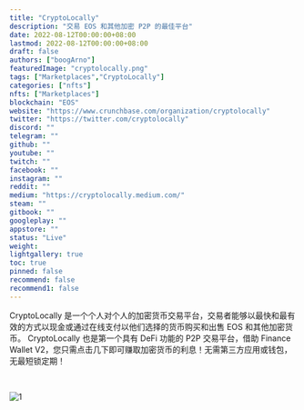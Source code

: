 ```yaml
---
title: "CryptoLocally"
description: "交易 EOS 和其他加密 P2P 的最佳平台"
date: 2022-08-12T00:00:00+08:00
lastmod: 2022-08-12T00:00:00+08:00
draft: false
authors: ["boogArno"]
featuredImage: "cryptolocally.png"
tags: ["Marketplaces","CryptoLocally"]
categories: ["nfts"]
nfts: ["Marketplaces"]
blockchain: "EOS"
website: "https://www.crunchbase.com/organization/cryptolocally"
twitter: "https://twitter.com/cryptolocally"
discord: ""
telegram: ""
github: ""
youtube: ""
twitch: ""
facebook: ""
instagram: ""
reddit: ""
medium: "https://cryptolocally.medium.com/"
steam: ""
gitbook: ""
googleplay: ""
appstore: ""
status: "Live"
weight: 
lightgallery: true
toc: true
pinned: false
recommend: false
recommend1: false
---
```


CryptoLocally 是一个个人对个人的加密货币交易平台，交易者能够以最快和最有效的方式以现金或通过在线支付以他们选择的货币购买和出售 EOS 和其他加密货币。
CryptoLocally 也是第一个具有 DeFi 功能的 P2P 交易平台，借助 Finance Wallet V2，您只需点击几下即可赚取加密货币的利息！无需第三方应用或钱包，无最短锁定期！

​		

![1](\1.webp)